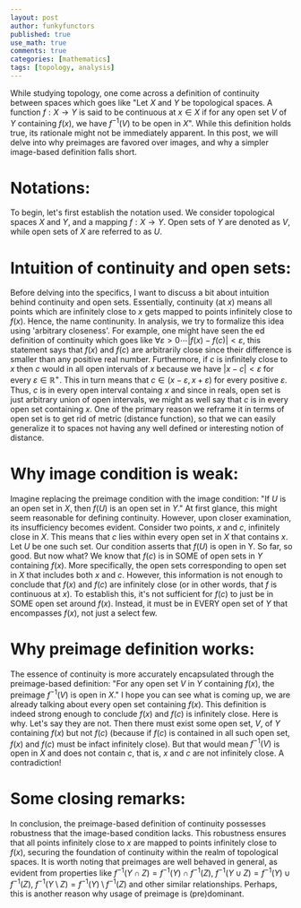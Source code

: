 ```yaml
---
layout: post
author: funkyfunctors
published: true
use_math: true
comments: true
categories: [mathematics]
tags: [topology, analysis]
---
```


While studying topology, one come across a definition of continuity between spaces which goes like "Let $X$ and $Y$ be topological spaces. A function $f: X \rightarrow Y$ is said to be continuous at $x \in X$ if for any open set $V$ of $Y$ containing $f(x)$, we have $f^{-1} (V)$  to be open in $X$". While this definition holds true, its rationale might not be immediately apparent. In this post, we will delve into why preimages are favored over images, and why a simpler image-based definition falls short. 

# Notations: 

To begin, let's first establish the notation used. We consider topological spaces $X$ and $Y$, and a mapping $f: X \rightarrow Y$. Open sets of $Y$ are denoted as $V$, while open sets of $X$ are referred to as $U$. 

# Intuition of continuity and open sets: 

Before delving into the specifics, I want to discuss a bit about intuition behind continuity and open sets. Essentially, continuity (at $x$) means all points which are infinitely close to $x$ gets mapped to points infinitely close to $f(x)$. Hence, the name continunity. In analysis, we try to formalize this idea using 'arbitrary closeness'. 
For example, one might have seen the ed definition of continuity which goes like $\forall \varepsilon>0 \cdots |f(x)-f(c)|<\varepsilon$, this statement says that $f(x)$ and $f(c)$ are arbitrarily close since their difference is smaller than any positive real number. Furthermore, if $c$ is infinitely close to $x$ then $c$ would in all open intervals of $x$ because we have $|x-c|<\varepsilon$ for every $\varepsilon \in \mathbb{R}^+$. This in turn means that $c \in (x-\varepsilon, x+\varepsilon)$ for every positive $\varepsilon$. Thus, $c$ is in every open interval containg $x$ and since in reals, open set is just arbitrary union of open intervals, we might as well say that $c$ is in every open set containing $x$. One of the primary reason we reframe it in terms of open set is to get rid of metric (distance function), so that we can easily generalize it to spaces not having any well defined or interesting notion of distance. 

# Why image condition is weak:

Imagine replacing the preimage condition with the image condition: "If $U$ is an open set in $X$, then $f(U)$ is an open set in $Y$." At first glance, this might seem reasonable for defining continuity. However, upon closer examination, its insufficiency becomes evident. Consider two points, $x$ and $c$, infinitely close in $X$. This means that $c$ lies within every open set in $X$ that contains $x$. Let $U$ be one such set. Our condition asserts that $f(U)$ is open in Y. So far, so good. But now what? We know that $f(c)$ is in SOME of open sets in $Y$ containing $f(x)$. More specifically, the open sets corresponding to open set in $X$ that includes both $x$ and $c$. However, this information is not enough to conclude that $f(x)$ and $f(c)$ are infinitely close (or in other words, that $f$ is continuous at $x$). To establish this, it's not sufficient for $f(c)$ to just be in SOME open set around $f(x)$. Instead, it must be in EVERY open set of $Y$ that encompasses $f(x)$, not just a select few. 

# Why preimage definition works:

The essence of continuity is more accurately encapsulated through the preimage-based definition: "For any open set $V$ in $Y$ containing $f(x)$, the preimage $f^{-1}(V)$ is open in $X$." I hope you can see what is coming up, we are already talking about every open set containing $f(x)$. This definition is indeed strong enough to conclude $f(x)$ and $f(c)$ is infinitely close. Here is why. Let's say they are not. Then there must exist some open set, $V$, of $Y$ containing $f(x)$ but not $f(c)$ (because if $f(c)$ is contained in all such open set, $f(x)$ and $f(c)$ must be infact infinitely close). But that would mean $f^{-1}(V)$ is open in $X$ and does not contain $c$, that is, $x$ and $c$ are not infinitely close. A contradiction! 

# Some closing remarks: 

In conclusion, the preimage-based definition of continuity possesses robustness that the image-based condition lacks. This robustness ensures that all points infinitely close to $x$ are mapped to points infinitely close to $f(x)$, securing the foundation of continuity within the realm of topological spaces. It is worth noting that preimages are well behaved in general, as evident from properties like $f^{-1}(Y \cap Z) = f^{-1}(Y) \cap f^{-1}(Z)$, $f^{-1}(Y \cup Z) = f^{-1}(Y) \cup f^{-1}(Z)$, $f^{-1}(Y \setminus Z) = f^{-1}(Y) \setminus f^{-1}(Z)$ and other similar relationships. Perhaps, this is another reason why usage of preimage is (pre)dominant. 
